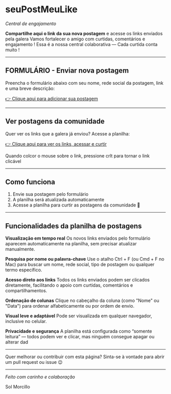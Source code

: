 # seuPostMeuLike

*Central de engajamento*

**Compartilhe aqui o link da sua nova postagem** e acesse os links enviados pela galera
Vamos fortalecer o amigo com curtidas, comentários e engajamento !
Essa é a nossa central colaborativa — Cada curtida conta muito !  

---

## FORMULÁRIO - Enviar nova postagem
Preencha o formulário abaixo com seu nome, rede social da postagem, link e uma breve descrição:

<a href="https://forms.gle/nMdsVDFs8PQKYWpB8" target="_blank" rel="noopener noreferrer">👉 Clique aqui para adicionar sua postagem</a>

---

## Ver postagens da comunidade
Quer ver os links que a galera já enviou? Acesse a planilha:

<a href="https://docs.google.com/spreadsheets/d/1JP3NmIpwISiu7XF-HXOnGf3Z6QFX84_fPTjCl9AL6LU/edit?usp=sharing" target="_blank" rel="noopener noreferrer">👉 Clique aqui para ver os links, acessar e curtir</a>

Quando colcor o mouse sobre o link, pressione crlt para tornar o link clicável

---

## Como funciona

1. Envie sua postagem pelo formulário  
2. A planilha será atualizada automaticamente  
3. Acesse a planilha para curtir as postagens da comunidade 💬

---

## Funcionalidades da planilha de postagens

**Visualização em tempo real** Os novos links enviados pelo formulário aparecem automaticamente na planilha, sem precisar atualizar manualmente.

**Pesquisa por nome ou palavra-chave** Use o atalho Ctrl + F (ou Cmd + F no Mac) para buscar um nome, rede social, tipo de postagem ou qualquer termo específico.

**Acesso direto aos links** Todos os links enviados podem ser clicados diretamente, facilitando o apoio com curtidas, comentários e compartilhamentos.

**Ordenação de colunas** Clique no cabeçalho da coluna (como "Nome" ou "Data") para ordenar alfabeticamente ou por ordem de envio.

**Visual leve e adaptável** Pode ser visualizada em qualquer navegador, inclusive no celular.

**Privacidade e segurança** A planilha está configurada como “somente leitura” — todos podem ver e clicar, mas ninguém consegue apagar ou alterar dad

---

Quer melhorar ou contribuir com esta página? Sinta-se à vontade para abrir um pull request ou issue 😉

---

*Feito com carinho e colaboração*

Sol Morcillo

